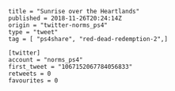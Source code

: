 ```
title = "Sunrise over the Heartlands"
published = 2018-11-26T20:24:14Z
origin = "twitter-norms_ps4"
type = "tweet"
tag = [ "ps4share", "red-dead-redemption-2",]

[twitter]
account = "norms_ps4"
first_tweet = "1067152067784056833"
retweets = 0
favourites = 0
```

<p class='image'><img src='https://mnf.m17s.net/2018/11/26/Ds9JJfKXcAEOKDk.jpg' alt=''></p>

